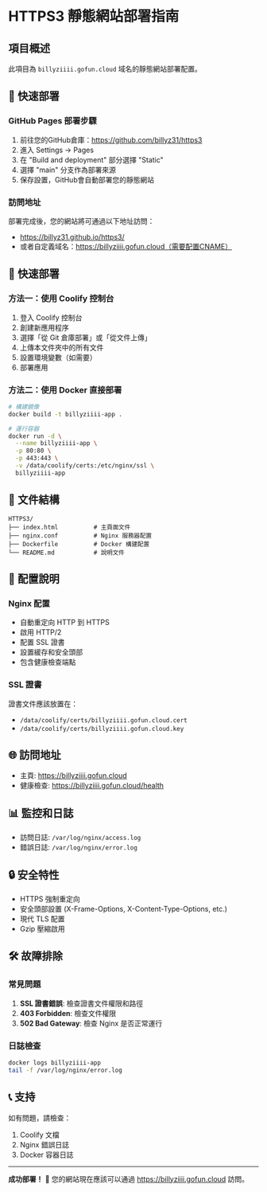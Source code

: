 # HTTPS3 靜態網站部署指南

## 項目概述
此項目為 `billyziiii.gofun.cloud` 域名的靜態網站部署配置。

## 🚀 快速部署

### GitHub Pages 部署步驟
1. 前往您的GitHub倉庫：https://github.com/billyz31/https3
2. 進入 Settings → Pages
3. 在 "Build and deployment" 部分選擇 "Static"
4. 選擇 "main" 分支作為部署來源
5. 保存設置，GitHub會自動部署您的靜態網站

### 訪問地址
部署完成後，您的網站將可通過以下地址訪問：
- https://billyz31.github.io/https3/
- 或者自定義域名：https://billyziiii.gofun.cloud（需要配置CNAME）

## 🚀 快速部署

### 方法一：使用 Coolify 控制台
1. 登入 Coolify 控制台
2. 創建新應用程序
3. 選擇「從 Git 倉庫部署」或「從文件上傳」
4. 上傳本文件夾中的所有文件
5. 設置環境變數（如需要）
6. 部署應用

### 方法二：使用 Docker 直接部署
```bash
# 構建鏡像
docker build -t billyziiii-app .

# 運行容器
docker run -d \
  --name billyziiii-app \
  -p 80:80 \
  -p 443:443 \
  -v /data/coolify/certs:/etc/nginx/ssl \
  billyziiii-app
```

## 📁 文件結構
```
HTTPS3/
├── index.html          # 主頁面文件
├── nginx.conf          # Nginx 服務器配置
├── Dockerfile          # Docker 構建配置
└── README.md           # 說明文件
```

## 🔧 配置說明

### Nginx 配置
- 自動重定向 HTTP 到 HTTPS
- 啟用 HTTP/2
- 配置 SSL 證書
- 設置緩存和安全頭部
- 包含健康檢查端點

### SSL 證書
證書文件應該放置在：
- `/data/coolify/certs/billyziiii.gofun.cloud.cert`
- `/data/coolify/certs/billyziiii.gofun.cloud.key`

## 🌐 訪問地址
- 主頁: https://billyziiii.gofun.cloud
- 健康檢查: https://billyziiii.gofun.cloud/health

## 📊 監控和日誌
- 訪問日誌: `/var/log/nginx/access.log`
- 錯誤日誌: `/var/log/nginx/error.log`

## 🔒 安全特性
- HTTPS 強制重定向
- 安全頭部設置 (X-Frame-Options, X-Content-Type-Options, etc.)
- 現代 TLS 配置
- Gzip 壓縮啟用

## 🛠️ 故障排除

### 常見問題
1. **SSL 證書錯誤**: 檢查證書文件權限和路徑
2. **403 Forbidden**: 檢查文件權限
3. **502 Bad Gateway**: 檢查 Nginx 是否正常運行

### 日誌檢查
```bash
docker logs billyziiii-app
tail -f /var/log/nginx/error.log
```

## 📞 支持
如有問題，請檢查：
1. Coolify 文檔
2. Nginx 錯誤日誌
3. Docker 容器日誌

---
**成功部署！** 🎉 您的網站現在應該可以通過 https://billyziiii.gofun.cloud 訪問。